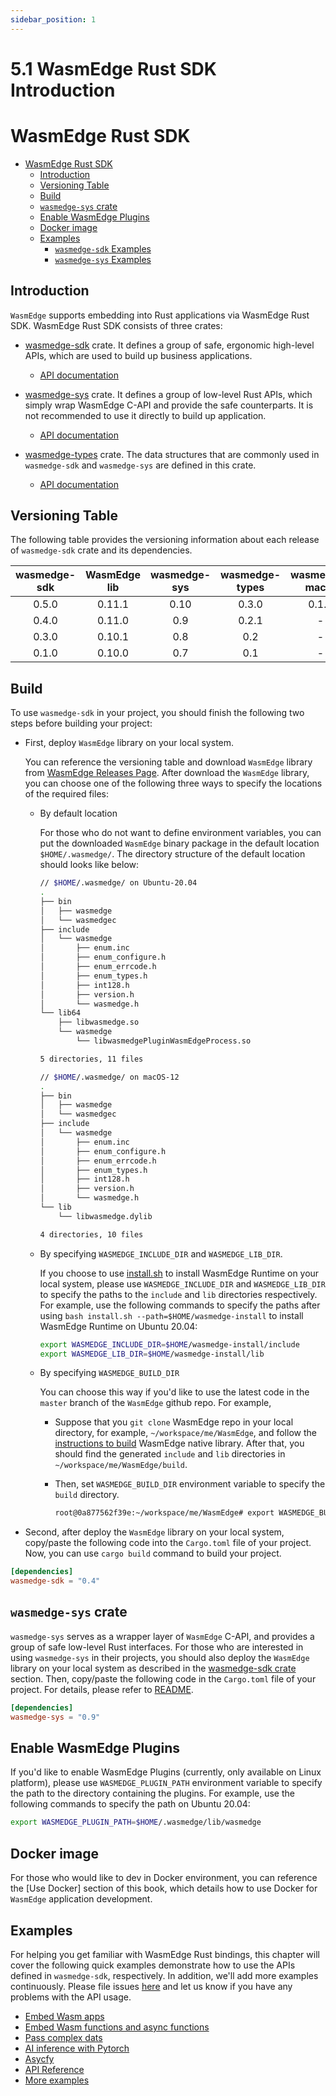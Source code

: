 ```yaml
---
sidebar_position: 1
---
```


# 5.1 WasmEdge Rust SDK Introduction

# WasmEdge Rust SDK

<!-- @import "[TOC]" {cmd="toc" depthFrom=1 depthTo=6 orderedList=false} -->

<!-- code_chunk_output -->

-   [WasmEdge Rust SDK](#wasmedge-rust-sdk)
    -   [Introduction](#introduction)
    -   [Versioning Table](#versioning-table)
    -   [Build](#build)
    -   [`wasmedge-sys` crate](#wasmedge-sys-crate)
    -   [Enable WasmEdge Plugins](#enable-wasmedge-plugins)
    -   [Docker image](#docker-image)
    -   [Examples](#examples)
        -   [`wasmedge-sdk` Examples](#wasmedge-sdk-examples)
        -   [`wasmedge-sys` Examples](#wasmedge-sys-examples)

<!-- /code_chunk_output -->

## Introduction

`WasmEdge` supports embedding into Rust applications via WasmEdge Rust SDK. WasmEdge Rust SDK consists of three crates:

-   [wasmedge-sdk](https://crates.io/crates/wasmedge-sdk) crate. It defines a group of safe, ergonomic high-level APIs, which are used to build up business applications.

    -   [API documentation](https://wasmedge.github.io/WasmEdge/wasmedge_sdk/)

-   [wasmedge-sys](https://crates.io/crates/wasmedge-sys) crate. It defines a group of low-level Rust APIs, which simply wrap WasmEdge C-API and provide the safe counterparts. It is not recommended to use it directly to build up application.

    -   [API documentation](https://wasmedge.github.io/WasmEdge/wasmedge_sys/)

-   [wasmedge-types](https://crates.io/crates/wasmedge-types) crate. The data structures that are commonly used in `wasmedge-sdk` and `wasmedge-sys` are defined in this crate.
    -   [API documentation](https://wasmedge.github.io/WasmEdge/wasmedge_types/)

## Versioning Table

The following table provides the versioning information about each release of `wasmedge-sdk` crate and its dependencies.

| wasmedge-sdk | WasmEdge lib | wasmedge-sys | wasmedge-types | wasmedge-macro |
| :----------: | :----------: | :----------: | :------------: | :------------: |
|    0.5.0     |    0.11.1    |     0.10     |     0.3.0      |     0.1.0      |
|    0.4.0     |    0.11.0    |     0.9      |     0.2.1      |       -        |
|    0.3.0     |    0.10.1    |     0.8      |      0.2       |       -        |
|    0.1.0     |    0.10.0    |     0.7      |      0.1       |       -        |

## Build

To use `wasmedge-sdk` in your project, you should finish the following two steps before building your project:

-   First, deploy `WasmEdge` library on your local system.

    You can reference the versioning table and download `WasmEdge` library from [WasmEdge Releases Page](https://github.com/WasmEdge/WasmEdge/releases). After download the `WasmEdge` library, you can choose one of the following three ways to specify the locations of the required files:

    -   By default location

        For those who do not want to define environment variables, you can put the downloaded `WasmEdge` binary package in the default location `$HOME/.wasmedge/`. The directory structure of the default location should looks like below:

        ```bash
        // $HOME/.wasmedge/ on Ubuntu-20.04
        .
        ├── bin
        │   ├── wasmedge
        │   └── wasmedgec
        ├── include
        │   └── wasmedge
        │       ├── enum.inc
        │       ├── enum_configure.h
        │       ├── enum_errcode.h
        │       ├── enum_types.h
        │       ├── int128.h
        │       ├── version.h
        │       └── wasmedge.h
        └── lib64
            ├── libwasmedge.so
            └── wasmedge
                └── libwasmedgePluginWasmEdgeProcess.so

        5 directories, 11 files
        ```

        ```bash
        // $HOME/.wasmedge/ on macOS-12
        .
        ├── bin
        │   ├── wasmedge
        │   └── wasmedgec
        ├── include
        │   └── wasmedge
        │       ├── enum.inc
        │       ├── enum_configure.h
        │       ├── enum_errcode.h
        │       ├── enum_types.h
        │       ├── int128.h
        │       ├── version.h
        │       └── wasmedge.h
        └── lib
            └── libwasmedge.dylib

        4 directories, 10 files
        ```

    -   By specifying `WASMEDGE_INCLUDE_DIR` and `WASMEDGE_LIB_DIR`.

        If you choose to use [install.sh](https://github.com/WasmEdge/WasmEdge/blob/master/utils/install.sh) to install WasmEdge Runtime on your local system, please use `WASMEDGE_INCLUDE_DIR` and `WASMEDGE_LIB_DIR` to specify the paths to the `include` and `lib` directories respectively. For example, use the following commands to specify the paths after using `bash install.sh --path=$HOME/wasmedge-install` to install WasmEdge Runtime on Ubuntu 20.04:

        ```bash
        export WASMEDGE_INCLUDE_DIR=$HOME/wasmedge-install/include
        export WASMEDGE_LIB_DIR=$HOME/wasmedge-install/lib
        ```

    -   By specifying `WASMEDGE_BUILD_DIR`

        You can choose this way if you'd like to use the latest code in the `master` branch of the `WasmEdge` github repo. For example,

        -   Suppose that you `git clone` WasmEdge repo in your local directory, for example, `~/workspace/me/WasmEdge`, and follow the [instructions to build](/contribute/source/build_from_src) WasmEdge native library. After that, you should find the generated `include` and `lib` directories in `~/workspace/me/WasmEdge/build`.

        -   Then, set `WASMEDGE_BUILD_DIR` environment variable to specify the `build` directory.

            ```bash
            root@0a877562f39e:~/workspace/me/WasmEdge# export WASMEDGE_BUILD_DIR=/root/workspace/me/WasmEdge/build
            ```

-   Second, after deploy the `WasmEdge` library on your local system, copy/paste the following code into the `Cargo.toml` file of your project. Now, you can use `cargo build` command to build your project.

```toml
[dependencies]
wasmedge-sdk = "0.4"
```

## `wasmedge-sys` crate

`wasmedge-sys` serves as a wrapper layer of `WasmEdge` C-API, and provides a group of safe low-level Rust interfaces. For those who are interested in using `wasmedge-sys` in their projects, you should also deploy the `WasmEdge` library on your local system as described in the [wasmedge-sdk crate](#build) section. Then, copy/paste the following code in the `Cargo.toml` file of your project. For details, please refer to [README](https://github.com/WasmEdge/WasmEdge/blob/master/bindings/rust/wasmedge-sys/README.md).

```toml
[dependencies]
wasmedge-sys = "0.9"
```

## Enable WasmEdge Plugins

If you'd like to enable WasmEdge Plugins (currently, only available on Linux platform), please use `WASMEDGE_PLUGIN_PATH` environment variable to specify the path to the directory containing the plugins. For example, use the following commands to specify the path on Ubuntu 20.04:

```bash
export WASMEDGE_PLUGIN_PATH=$HOME/.wasmedge/lib/wasmedge
```

## Docker image

For those who would like to dev in Docker environment, you can reference the [Use Docker] section of this book, which details how to use Docker for `WasmEdge` application development.

## Examples

For helping you get familiar with WasmEdge Rust bindings, this chapter will cover the following quick examples demonstrate how to use the APIs defined in `wasmedge-sdk`, respectively. In addition, we'll add more examples continuously. Please file issues [here](https://github.com/WasmEdge/WasmEdge/issues) and let us know if you have any problems with the API usage.

-   [Embed Wasm apps](app.md)
-   [Embed Wasm functions and async functions](function.md)
-   [Pass complex dats](complex_data.md)
-   [AI inference with Pytorch](ai.md)
-   [Asycfy](asyncfy.md)
-   [API Reference](https://crates.io/crates/wasmedge-sdk)
-   [More examples](https://github.com/second-state/wasmedge-rustsdk-examples)
